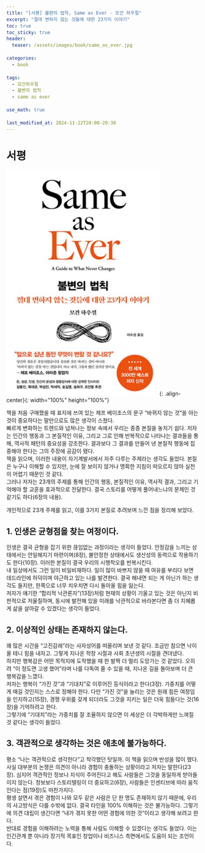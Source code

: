 ```yaml
---
title: "[서평] 불편의 법칙, Same as Ever - 모건 하우절"
excerpt: "절대 변하지 않는 것들에 대한 23가지 이야기"
toc: true
toc_sticky: true
header:
  teaser: /assets/images/book/same_as_ever.jpg

categories:
  - book

tags:
  - 모건하우절
  - 불변의 법칙
  - same as ever

use_math: true

last_modified_at: 2024-11-22T20:00-20:30
---
```


# 서평  

![jpg](/assets/images/book/same_as_ever.jpg){: .align-center}{: width="100%" height="100%"}  

책을 처음 구매했을 때 표지에 쓰여 있는 제프 베이조스의 문구 “바뀌지 않는 것”을 아는 것이 중요하다는 말만으로도 많은 생각이 스쳤다.  
빠르게 변화하는 트렌드와 넘쳐나는 정보 속에서 우리는 종종 본질을 놓치기 쉽다. 저자는 인간의 행동과 그 본질적인 이유, 그리고 그로 인해 반복적으로 나타나는 결과들을 통해, 역사적 패턴의 중요성을 강조한다. 결과보다 그 결과를 만들어 낸 본질적 행동에 집중해야 한다는 그의 주장에 공감이 됐다.  
책을 읽으며, 이러한 내용이 자기계발서에서 자주 다루는 주제라는 생각도 들었다. 본질은 누구나 이해할 수 있지만, 눈에 잘 보이지 않거나 명확한 지침이 떠오르지 않아 실천이 어렵기 때문인 것 같다.  
그러나 저자는 23개의 주제를 통해 인간의 행동, 본질적인 이유, 역사적 결과, 그리고 기억해야 할 교훈을 효과적으로 전달한다. 결국 스토리를 어떻게 풀어내느냐의 문제인 것 같기도 하다(6장의 내용).  
  
개인적으로 23개 주제를 읽고, 이를 3가지 본질로 추려보며 느낀 점을 정리해 보았다.  


## 1. 인생은 균형점을 찾는 여정이다.

인생은 결국 균형을 잡기 위한 끊임없는 과정이라는 생각이 들었다. 안정감을 느끼는 상태에서는 안일해지기 마련이며(8장), 불안정한 상태에서도 생산성의 동력으로 작용하기도 한다(10장). 이러한 본질이 결국 우리의 시행착오를 반복시킨다.  
내 일상에서도 그런 일이 비일비재하다. 일이 많이 바쁘지 않을 때 여유를 부리다 보면 데드라인에 허덕이며 야근하고 있는 나를 발견한다. 결국 해내면 되는 게 아닌가 하는 생각도 들지만, 한쪽으로 너무 치우치면 다시 돌아올 힘을 잃는다.  
저자가 얘기한 “합리적 낙관론자”(13장)처럼 현재의 상황이 기울고 있는 것은 아닌지 비판적으로 저울질하며, 동시에 발전해 있을 미래를 낙관적으로 바라본다면 좀 더 지혜롭게 삶을 살아갈 수 있겠다는 생각이 들었다.  

## 2. 이상적인 상태는 존재하지 않는다.

꽤 많은 시간을 “고진감래”라는 사자성어를 떠올리며 보낸 것 같다. 조금만 참으면 낙이 올 테니 힘을 내자고. 그렇게 지나온 학창 시절과 사회 초년생의 시절을 견뎌냈다.  
하지만 행복감은 어떤 목적지에 도착했을 때 한 발짝 더 멀리 도망가는 것 같았다. 오히려 “이 정도면 고생 했어”라며 나를 다독여 줄 수 있을 때, 지나온 길을 돌아보며 더 큰 행복감을 느꼈다.  
저자는 행복이 “가진 것”과 “기대치”로 이루어진 등식이라고 한다(3장). 가중치를 어떻게 매길 것인지는 스스로 정해야 한다. 다만 “가진 것”을 늘리는 것은 원래 힘든 여정임을 인지하고(15장), 경쟁 우위를 갖게 되더라도 그것을 지키는 일은 더욱 힘들다는 것(16장)을 기억하려고 한다.  
그렇기에 “기대치”라는 가중치를 잘 조율하지 않으면 이 세상은 더 각박하게만 느껴질 것 같다는 생각이 들었다.  

## 3. 객관적으로 생각하는 것은 애초에 불가능하다.

평소 “나는 객관적으로 생각한다”고 착각했던 탓일까. 이 책을 읽으며 반성을 많이 했다.  
사실 대부분의 논쟁은 의견이 아니라 경험이 충돌하는 상황이라고 저자는 말한다(23장). 심지어 객관적인 정보나 지식이 주어진다고 해도 사람들은 그것을 동일하게 받아들이지 않는다. 정보보다 스토리텔링이 더 중요하고(6장), 사람들은 인센티브에 따라 움직인다는 점(19장)도 마찬가지다.  
평생 살면서 겪은 경험이 나와 모두 같은 사람은 단 한 명도 존재하지 않기 때문에, 우리의 사고방식은 다를 수밖에 없다. 결국 타인을 100% 이해하는 것은 불가능하다. 그렇기에 의견 대립이 생긴다면 “내가 겪지 못한 어떤 경험에 의한 것”이라고 생각해 보려고 한다.  
반대로 경험을 이해하려는 노력을 통해 사람도 이해할 수 있겠다는 생각도 들었다. 이는 인긴관계 뿐 아니라  장기적 목표인 창업이나 비즈니스 측면에서도 도움이 되는 조언이다.  

  




